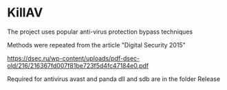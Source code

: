 # KillAV
The project uses popular anti-virus protection bypass techniques

Methods were repeated from the article "Digital Security 2015"

https://dsec.ru/wp-content/uploads/pdf-dsec-old/216/216367fd007f81be723f5d4fc47184e0.pdf

Required for antivirus avast and panda dll and sdb are in the folder Release

